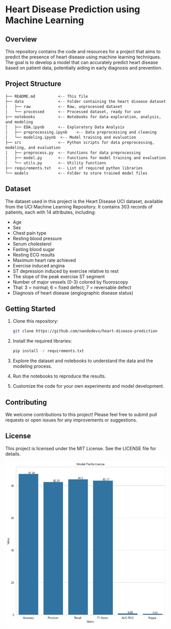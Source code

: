  # Heart Disease Prediction using Machine Learning

## Overview

This repository contains the code and resources for a project that aims to predict the presence of heart disease using machine learning techniques. The goal is to develop a model that can accurately predict heart disease based on patient data, potentially aiding in early diagnosis and prevention.

## Project Structure

```
├── README.md          <-- This file
├── data               <-- Folder containing the heart disease dataset
│   ├── raw            <-- Raw, unprocessed dataset
│   └── processed      <-- Processed dataset, ready for use
├── notebooks          <-- Notebooks for data exploration, analysis, and modeling
│   ├── EDA.ipynb      <-- Exploratory Data Analysis
│   ├── preprocessing.ipynb    <-- Data preprocessing and cleaning
│   └── modeling.ipynb  <-- Model training and evaluation
├── src                <-- Python scripts for data preprocessing, modeling, and evaluation
│   ├── preprocess.py  <-- Functions for data preprocessing
│   ├── model.py       <-- Functions for model training and evaluation
│   └── utils.py       <-- Utility functions
├── requirements.txt   <-- List of required python libraries
└── models             <-- Folder to store trained model files
```

## Dataset

The dataset used in this project is the Heart Disease UCI dataset, available from the UCI Machine Learning Repository. It contains 303 records of patients, each with 14 attributes, including:

* Age
* Sex
* Chest pain type
* Resting blood pressure
* Serum cholesterol
* Fasting blood sugar
* Resting ECG results
* Maximum heart rate achieved
* Exercise induced angina
* ST depression induced by exercise relative to rest
* The slope of the peak exercise ST segment
* Number of major vessels (0-3) colored by fluoroscopy
* Thal: 3 = normal; 6 = fixed defect; 7 = reversable defect
* Diagnosis of heart disease (angiographic disease status)

## Getting Started

1. Clone this repository:

   ```bash
   git clone https://github.com/nandodevs/heart-disease-prediction
   ```

2. Install the required libraries:

   ```bash
   pip install -r requirements.txt
   ```

3. Explore the dataset and notebooks to understand the data and the modeling process.
4. Run the notebooks to reproduce the results.
5. Customize the code for your own experiments and model development.

## Contributing

We welcome contributions to this project! Please feel free to submit pull requests or open issues for any improvements or suggestions.

## License

This project is licensed under the MIT License. See the LICENSE file for details.

[![](https://github.com/nandodevs/heart_disease_prediction/blob/main/src/imgs/graph.png?raw=true)](https://github.com/nandodevs/heart_disease_prediction/blob/main/src/imgs/graph.png?raw=true)
